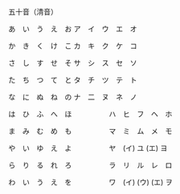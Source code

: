 五十音（清音）

あ　い　う　え　お                    ア　イ　ウ　エ　オ

か　き　く　け　こ                    カ　キ　ク　ケ　コ

さ　し　す　せ　そ                    サ　シ　ス　セ　ソ

た　ち　つ　て　と                    タ　チ　ツ　テ　ト

な　に　ぬ　ね　の                    ナ　二　ヌ　ネ　ノ

は　ひ　ふ　へ　ほ　　　　　 ハ　ヒ　フ　ヘ　ホ

ま　み　む　め　も　　　　　 マ　ミ　ム　メ　モ

や　い　ゆ　え　よ　　　　　 ヤ　(イ)  ユ   (エ)  ヨ　

ら　り　る　れ　ろ　　　　　 ラ　リ　ル　レ　ロ

わ　い　う　え　を　　　　　 ワ　(イ) (ウ) (エ)   ヲ


